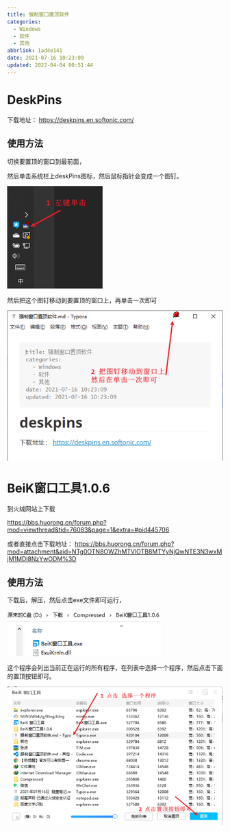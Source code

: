 ```yaml
---
title: 强制窗口置顶软件
categories: 
  - Windows
  - 软件
  - 其他
abbrlink: 1ad4e141
date: 2021-07-16 10:23:09
updated: 2022-04-04 00:51:44
---
```

#  DeskPins
下载地址：
https://deskpins.en.softonic.com/

## 使用方法

切换要置顶的窗口到最前面，

然后单击系统栏上deskPins图标，然后鼠标指针会变成一个图钉。

![image-20210716104311337](https://raw.githubusercontent.com/lanlan2017/images/master/Blog/Sum/20210716104311.png)

然后把这个图钉移动到要置顶的窗口上，再单击一次即可

![image-20210716104317527](https://raw.githubusercontent.com/lanlan2017/images/master/Blog/Sum/20210716104317.png)

# BeiK窗口工具1.0.6

到火绒网站上下载

https://bbs.huorong.cn/forum.php?mod=viewthread&tid=76083&page=1&extra=#pid445706

或者直接点击下载地址：
https://bbs.huorong.cn/forum.php?mod=attachment&aid=NTg0OTN8OWZhMTVlOTB8MTYyNjQwNTE3N3wxMjM1MDl8NzYwODM%3D

## 使用方法
下载后，解压，然后点击exe文件即可运行，

![image-20210716111828727](https://raw.githubusercontent.com/lanlan2017/images/master/Blog/Sum/20210716111828.png)

这个程序会列出当前正在运行的所有程序，在列表中选择一个程序，然后点击下面的置顶按钮即可。

![image-20210716112158066](https://raw.githubusercontent.com/lanlan2017/images/master/Blog/Sum/20210716112158.png)
